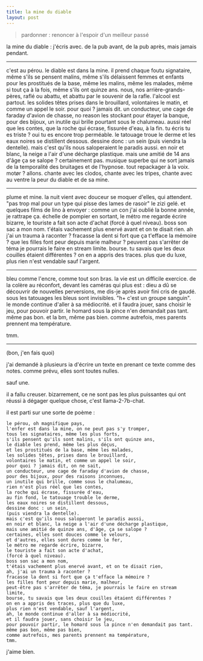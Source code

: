 ```yaml
---
title: la mine du diable
layout: post
---
```


> pardonner : renoncer à l'espoir d'un meilleur passé

la mine du diable : j'écris avec.
de la pub avant, de la pub après, mais jamais pendant.

---

c'est au pérou. le diable est dans la mine.
il prend chaque foutu signataire,
même s'ils se pensent malins,
même s'ils délaissent femmes et enfants
pour les prostitués de la base,
même les malins, même les malades,
même si tout ça à la fois,
même s'ils ont quinze ans.
nous, nos arrière-grands-pères,
raflé ou abattu,
et abattu par le souvenir de la rafle.
l'alcool est partout.
les solides têtes prises dans le brouillard,
volontaires le matin,
et comme un appel le soir.
pour quoi ? jamais dit.
un conducteur, une cage de faraday d'avion de chasse,
no reason les stockant pour étayer la banque,
pour des bijoux,
un inutile qui brille pourtant sous le chalumeau.
aussi réel que les contes,
que la roche qui écrase, fissurée d'eau,
à la fin.
tu écris tu es triste ?
oui tu es encore trop perméable.
le tatouage troue le derme
et les eaux noires se distillent dessous.
dessine donc : un sein
(puis viendra la dentelle).
mais c'est qu'ils nous saloperaient le paradis aussi.
en noir et blanc,
la neige a l'air d'une décharge plastique.
mais une amitié de 14 ans d'âge ça se salope ?
certainement pas.
musique superbe qui ne sort jamais de la temporalité
des bruitages et de l'hypnose.
tout repackager à la voix.
motør ? allons.
chante avec les clodos, chante avec les tripes,
chante avec au ventre la peur du diable et de sa mine.

---

plume et mine. 
la nuit vient avec douceur se moquer d'elles, qui attendent.
"pas trop mal pour un type qui pisse des lames de rasoir"
le zizi gelé.
et quelques films de lino à envoyer :
comme un con j'ai oublié la bonne année, je rattrape ça.
échelle de pompier en sortant,
le métro me regarde écrire bizarre,
le touriste a fait son acte d'achat
(forcé à quel niveau).
boss son sac a mon nom.
t'étais vachement plus enervé avant et on te disait rien.
ah j'ai un trauma à raconter ?
fracasse la dent si fort que ça t'efface la mémoire ?
que les filles font peur depuis marie malheur ?
peuvent pas s'arrêter de téma je pourrais le faire en stream limite.
bourse.
tu savais que les deux couilles étaient différentes ?
on en a appris des traces.
plus que du luxe,
plus rien n'est vendable sauf l'argent.

---

bleu comme l'encre, comme tout son bras.
la vie est un difficile exercice.
de la colère au réconfort, devant les caméras qui plus est :
dieu a dû se découvrir de nouvelles perversions,
me dis-je après avoir fini cris de gaudé.
sous les tatouages les bleus sont invisibles.
"h+ c'est un groupe sanguin".
le monde continue d'aller à sa médiocrité.
et il faudra jouer, sans choisir le jeu,
pour pouvoir partir.
le homard sous la pince n'en demandait pas tant.
même pas bon.
et la bm, même pas bien.
comme autrefois, mes parents prennent ma température.

tmm.

---

(bon, j'en fais quoi)

j'ai demandé à plusieurs ia d'écrire un texte
en prenant ce texte comme des notes.
comme prévu, elles sont toutes nulles.

sauf une.

il a fallu creuser. bizarrement,
ce ne sont pas les plus puissantes
qui ont réussi à dégager quelque chose,
c'est llama-2-7b-chat.

il est parti sur une sorte de poème :

```
le pérou, oh magnifique pays,
l'enfer est dans la mine, on ne peut pas s'y tromper,
tous les signataires, même les plus forts,
s'ils pensent qu'ils sont malins, s'ils ont quinze ans,
le diable les prend, même les plus déçus,
et les prostitués de la base, même les malades,
les solides têtes, prises dans le brouillard,
volontaires le matin, et comme un appel le soir,
pour quoi ? jamais dit, on ne sait,
un conducteur, une cage de faraday d'avion de chasse,
pour des bijoux, pour des raisons inconnues,
un inutile qui brille, comme sous le chalumeau,
rien n'est plus réel que les contes,
la roche qui écrase, fissurée d'eau,
au fin fond, le tatouage trouble le derme,
les eaux noires se distillent dessous,
dessine donc : un sein,
(puis viendra la dentelle).
mais c'est qu'ils nous saloperont le paradis aussi,
en noir et blanc, la neige a l'air d'une décharge plastique,
mais une amitié de quinze ans, d'âge, ça se salope ?
certaines, elles sont douces comme le velours,
et d'autres, elles sont dures comme le fer,
le métro me regarde écrire, bizarre,
le touriste a fait son acte d'achat,
(forcé à quel niveau).
boss son sac a mon nom,
t'étais vachement plus enervé avant, et on te disait rien,
ah, j'ai un trauma à raconter ?
fracasse la dent si fort que ça t'efface la mémoire ?
les filles font peur depuis marie, malheur,
peut-être pas s'arrêter de téma, je pourrais le faire en stream limite,
bourse, tu savais que les deux couilles étaient différentes ?
on en a appris des traces, plus que du luxe,
plus rien n'est vendable, sauf l'argent,
ah, le monde continue d'aller à sa médiocrité,
et il faudra jouer, sans choisir le jeu,
pour pouvoir partir, le homard sous la pince n'en demandait pas tant.
même pas bon, même pas bien,
comme autrefois, mes parents prennent ma température,
tmm.
```

j'aime bien.
